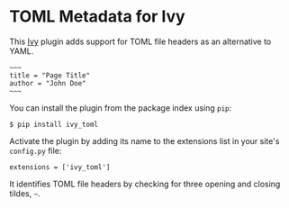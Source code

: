 # TOML Metadata for Ivy

[1]: https://github.com/dmulholl/ivy

This [Ivy][1] plugin adds support for TOML file headers as an alternative to YAML.

    ~~~
    title = "Page Title"
    author = "John Doe"
    ~~~

You can install the plugin from the package index using `pip`:

    $ pip install ivy_toml

Activate the plugin by adding its name to the extensions list in your site's `config.py` file:

    extensions = ['ivy_toml']

It identifies TOML file headers by checking for three opening and closing tildes, `~`.
